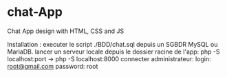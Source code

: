 # chat-App
Chat App design with HTML, CSS and JS

Installation : 
    executer le script ./BDD/chat.sql depuis un SGBDR MySQL ou MariaDB.
    lancer un serveur locale depuis le dossier racine de l'app: php -S localhost:port -> php -S localhost:8000
    connecter administrateur:
        login: root@gmail.com
        password: root
